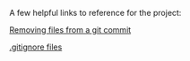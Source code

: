 A few helpful links to reference for the project:

[Removing files from a git commit](https://devconnected.com/how-to-remove-files-from-git-commit/)

[.gitignore files](https://docs.github.com/en/get-started/getting-started-with-git/ignoring-files)
